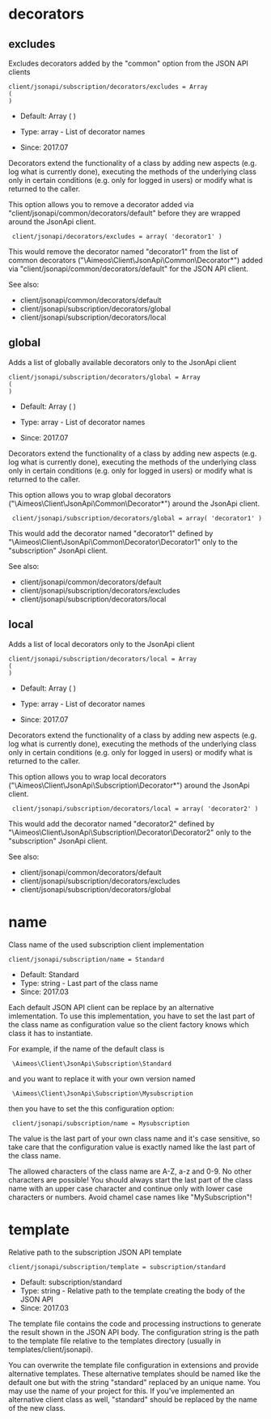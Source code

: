 
# decorators
## excludes

Excludes decorators added by the "common" option from the JSON API clients

```
client/jsonapi/subscription/decorators/excludes = Array
(
)
```

* Default: Array
(
)

* Type: array - List of decorator names
* Since: 2017.07

Decorators extend the functionality of a class by adding new aspects
(e.g. log what is currently done), executing the methods of the underlying
class only in certain conditions (e.g. only for logged in users) or
modify what is returned to the caller.

This option allows you to remove a decorator added via
"client/jsonapi/common/decorators/default" before they are wrapped
around the JsonApi client.

```
 client/jsonapi/decorators/excludes = array( 'decorator1' )
```

This would remove the decorator named "decorator1" from the list of
common decorators ("\Aimeos\Client\JsonApi\Common\Decorator\*") added via
"client/jsonapi/common/decorators/default" for the JSON API client.

See also:

* client/jsonapi/common/decorators/default
* client/jsonapi/subscription/decorators/global
* client/jsonapi/subscription/decorators/local

## global

Adds a list of globally available decorators only to the JsonApi client

```
client/jsonapi/subscription/decorators/global = Array
(
)
```

* Default: Array
(
)

* Type: array - List of decorator names
* Since: 2017.07

Decorators extend the functionality of a class by adding new aspects
(e.g. log what is currently done), executing the methods of the underlying
class only in certain conditions (e.g. only for logged in users) or
modify what is returned to the caller.

This option allows you to wrap global decorators
("\Aimeos\Client\JsonApi\Common\Decorator\*") around the JsonApi
client.

```
 client/jsonapi/subscription/decorators/global = array( 'decorator1' )
```

This would add the decorator named "decorator1" defined by
"\Aimeos\Client\JsonApi\Common\Decorator\Decorator1" only to the
"subscription" JsonApi client.

See also:

* client/jsonapi/common/decorators/default
* client/jsonapi/subscription/decorators/excludes
* client/jsonapi/subscription/decorators/local

## local

Adds a list of local decorators only to the JsonApi client

```
client/jsonapi/subscription/decorators/local = Array
(
)
```

* Default: Array
(
)

* Type: array - List of decorator names
* Since: 2017.07

Decorators extend the functionality of a class by adding new aspects
(e.g. log what is currently done), executing the methods of the underlying
class only in certain conditions (e.g. only for logged in users) or
modify what is returned to the caller.

This option allows you to wrap local decorators
("\Aimeos\Client\JsonApi\Subscription\Decorator\*") around the JsonApi
client.

```
 client/jsonapi/subscription/decorators/local = array( 'decorator2' )
```

This would add the decorator named "decorator2" defined by
"\Aimeos\Client\JsonApi\Subscription\Decorator\Decorator2" only to the
"subscription" JsonApi client.

See also:

* client/jsonapi/common/decorators/default
* client/jsonapi/subscription/decorators/excludes
* client/jsonapi/subscription/decorators/global

# name

Class name of the used subscription client implementation

```
client/jsonapi/subscription/name = Standard
```

* Default: Standard
* Type: string - Last part of the class name
* Since: 2017.03

Each default JSON API client can be replace by an alternative imlementation.
To use this implementation, you have to set the last part of the class
name as configuration value so the client factory knows which class it
has to instantiate.

For example, if the name of the default class is

```
 \Aimeos\Client\JsonApi\Subscription\Standard
```

and you want to replace it with your own version named

```
 \Aimeos\Client\JsonApi\Subscription\Mysubscription
```

then you have to set the this configuration option:

```
 client/jsonapi/subscription/name = Mysubscription
```

The value is the last part of your own class name and it's case sensitive,
so take care that the configuration value is exactly named like the last
part of the class name.

The allowed characters of the class name are A-Z, a-z and 0-9. No other
characters are possible! You should always start the last part of the class
name with an upper case character and continue only with lower case characters
or numbers. Avoid chamel case names like "MySubscription"!


# template

Relative path to the subscription JSON API template

```
client/jsonapi/subscription/template = subscription/standard
```

* Default: subscription/standard
* Type: string - Relative path to the template creating the body of the JSON API
* Since: 2017.03

The template file contains the code and processing instructions
to generate the result shown in the JSON API body. The
configuration string is the path to the template file relative
to the templates directory (usually in templates/client/jsonapi).

You can overwrite the template file configuration in extensions and
provide alternative templates. These alternative templates should be
named like the default one but with the string "standard" replaced by
an unique name. You may use the name of your project for this. If
you've implemented an alternative client class as well, "standard"
should be replaced by the name of the new class.
